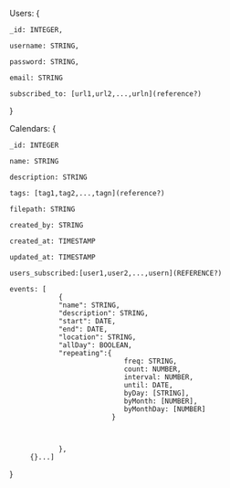 
Users: {

    _id: INTEGER,
    
    username: STRING,
    
    password: STRING,
    
    email: STRING
    
    subscribed_to: [url1,url2,...,urln](reference?)

}

Calendars: {

    _id: INTEGER
    
    name: STRING
    
    description: STRING
    
    tags: [tag1,tag2,...,tagn](reference?)
    
    filepath: STRING
    
    created_by: STRING
    
    created_at: TIMESTAMP
    
    updated_at: TIMESTAMP
    
    users_subscribed:[user1,user2,...,usern](REFERENCE?)
    
    events: [
                {
                "name": STRING,
                "description": STRING,
                "start": DATE, 
                "end": DATE, 
                "location": STRING,
                "allDay": BOOLEAN,
                "repeating":{
                                freq: STRING,
                                count: NUMBER,
                                interval: NUMBER,
                                until: DATE,
                                byDay: [STRING], 
                                byMonth: [NUMBER], 
                                byMonthDay: [NUMBER]
                             }
                            
                
                
                },
         {}...]
    
}
